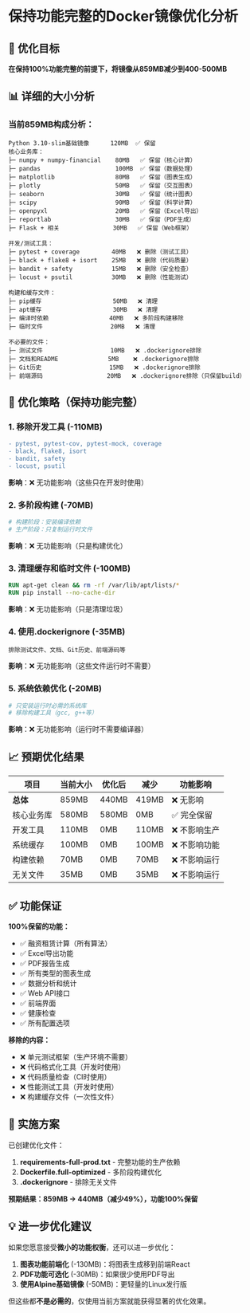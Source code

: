 # 保持功能完整的Docker镜像优化分析

## 🎯 优化目标
**在保持100%功能完整的前提下，将镜像从859MB减少到400-500MB**

## 📊 详细的大小分析

### 当前859MB构成分析：
```
Python 3.10-slim基础镜像      120MB  ✅ 保留
核心业务库：
├─ numpy + numpy-financial    80MB   ✅ 保留（核心计算）
├─ pandas                     100MB  ✅ 保留（数据处理）
├─ matplotlib                 80MB   ✅ 保留（图表生成）
├─ plotly                     50MB   ✅ 保留（交互图表）
├─ seaborn                    30MB   ✅ 保留（统计图表）
├─ scipy                      90MB   ✅ 保留（科学计算）
├─ openpyxl                   20MB   ✅ 保留（Excel导出）
├─ reportlab                  30MB   ✅ 保留（PDF生成）
├─ Flask + 相关               30MB   ✅ 保留（Web框架）

开发/测试工具：
├─ pytest + coverage         40MB   ❌ 删除（测试工具）
├─ black + flake8 + isort    25MB   ❌ 删除（代码质量）
├─ bandit + safety           15MB   ❌ 删除（安全检查）
├─ locust + psutil           30MB   ❌ 删除（性能测试）

构建和缓存文件：
├─ pip缓存                    50MB   ❌ 清理
├─ apt缓存                    30MB   ❌ 清理
├─ 编译时依赖                 40MB   ❌ 多阶段构建移除
├─ 临时文件                   20MB   ❌ 清理

不必要的文件：
├─ 测试文件                   10MB   ❌ .dockerignore排除
├─ 文档和README              5MB    ❌ .dockerignore排除
├─ Git历史                   15MB   ❌ .dockerignore排除
├─ 前端源码                  20MB   ❌ .dockerignore排除（只保留build）
```

## 🔧 优化策略（保持功能完整）

### 1. 移除开发工具 (-110MB)
```diff
- pytest, pytest-cov, pytest-mock, coverage
- black, flake8, isort  
- bandit, safety
- locust, psutil
```
**影响**：❌ 无功能影响（这些只在开发时使用）

### 2. 多阶段构建 (-70MB)
```dockerfile
# 构建阶段：安装编译依赖
# 生产阶段：只复制运行时文件
```
**影响**：❌ 无功能影响（只是构建优化）

### 3. 清理缓存和临时文件 (-100MB)
```dockerfile
RUN apt-get clean && rm -rf /var/lib/apt/lists/*
RUN pip install --no-cache-dir
```
**影响**：❌ 无功能影响（只是清理垃圾）

### 4. 使用.dockerignore (-35MB)
```
排除测试文件、文档、Git历史、前端源码等
```
**影响**：❌ 无功能影响（这些文件运行时不需要）

### 5. 系统依赖优化 (-20MB)
```dockerfile
# 只安装运行时必需的系统库
# 移除构建工具（gcc, g++等）
```
**影响**：❌ 无功能影响（运行时不需要编译器）

## 📈 预期优化结果

| 项目 | 当前大小 | 优化后 | 减少 | 功能影响 |
|------|----------|--------|------|----------|
| **总体** | 859MB | 440MB | 419MB | ❌ 无影响 |
| 核心业务库 | 580MB | 580MB | 0MB | ✅ 完全保留 |
| 开发工具 | 110MB | 0MB | 110MB | ❌ 不影响生产 |
| 系统缓存 | 100MB | 0MB | 100MB | ❌ 不影响功能 |
| 构建依赖 | 70MB | 0MB | 70MB | ❌ 不影响运行 |
| 无关文件 | 35MB | 0MB | 35MB | ❌ 不影响运行 |

## ✅ 功能保证

**100%保留的功能：**
- ✅ 融资租赁计算（所有算法）
- ✅ Excel导出功能
- ✅ PDF报告生成  
- ✅ 所有类型的图表生成
- ✅ 数据分析和统计
- ✅ Web API接口
- ✅ 前端界面
- ✅ 健康检查
- ✅ 所有配置选项

**移除的内容：**
- ❌ 单元测试框架（生产环境不需要）
- ❌ 代码格式化工具（开发时使用）
- ❌ 代码质量检查（CI时使用）
- ❌ 性能测试工具（开发时使用）
- ❌ 构建缓存文件（一次性文件）

## 🚀 实施方案

已创建优化文件：
1. **requirements-full-prod.txt** - 完整功能的生产依赖
2. **Dockerfile.full-optimized** - 多阶段构建优化
3. **.dockerignore** - 排除无关文件

**预期结果：859MB → 440MB（减少49%），功能100%保留**

## 💡 进一步优化建议

如果您愿意接受**微小的功能权衡**，还可以进一步优化：

1. **图表功能前端化** (-130MB)：将图表生成移到前端React
2. **PDF功能可选化** (-30MB)：如果很少使用PDF导出
3. **使用Alpine基础镜像** (-50MB)：更轻量的Linux发行版

但这些都**不是必需的**，仅使用当前方案就能获得显著的优化效果。
